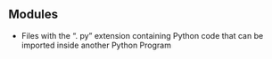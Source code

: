 
## Modules

* Files with the “. py” extension containing Python code that can be imported inside another Python Program
